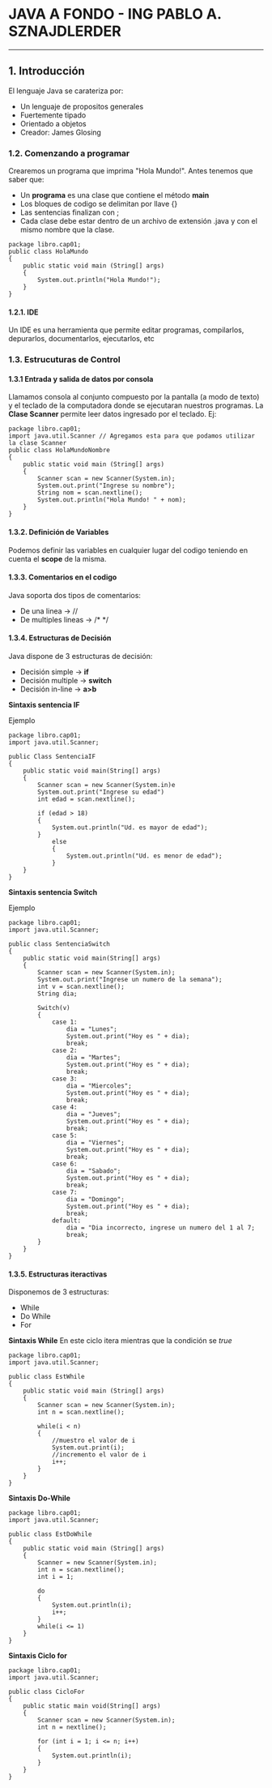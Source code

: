 # JAVA A FONDO - ING PABLO A. SZNAJDLERDER
---
## 1. Introducción
El lenguaje Java se carateriza por:
- Un lenguaje de propositos generales 
- Fuertemente tipado
- Orientado a objetos
- Creador: James Glosing

### 1.2. Comenzando a programar 
Crearemos un programa que imprima "Hola Mundo!". Antes tenemos que saber que:
- Un **programa** es una clase que contiene el método **main**
- Los bloques de codigo se delimitan por llave {}
- Las sentencias finalizan con ;
- Cada clase debe estar dentro de un archivo de extensión .java y con el mismo nombre que la clase.
~~~
package libro.cap01;
public class HolaMundo
{
    public static void main (String[] args)
    {
        System.out.println("Hola Mundo!");
    }
}
~~~
#### 1.2.1. IDE
Un IDE es una herramienta que permite editar programas, compilarlos, depurarlos, documentarlos, ejecutarlos, etc
### 1.3. Estrucuturas de Control
#### 1.3.1 Entrada y salida de datos por consola 
Llamamos consola al conjunto compuesto por la pantalla (a modo de texto) y el teclado de la computadora donde se ejecutaran nuestros programas.
La **Clase Scanner** permite leer datos ingresado por el teclado. Ej:
~~~
package libro.cap01;
import java.util.Scanner // Agregamos esta para que podamos utilizar la clase Scanner
public class HolaMundoNombre
{
    public static void main (String[] args)
    {
        Scanner scan = new Scanner(System.in);
        System.out.print("Ingrese su nombre");
        String nom = scan.nextline();
        System.out.println("Hola Mundo! " + nom);
    }
}
~~~
#### 1.3.2. Definición de Variables
Podemos definir las variables en cualquier lugar del codigo teniendo en cuenta el **scope** de la misma.
#### 1.3.3. Comentarios en el codigo
Java soporta dos tipos de comentarios:
- De una linea -> //
- De multiples lineas -> /* */
#### 1.3.4. Estructuras de Decisión
Java dispone de 3 estructuras de decisión:
- Decisión simple -> **if**
- Decisión multiple -> **switch**
- Decisión in-line -> **a>b**

**Sintaxis sentencia IF**

Ejemplo
~~~
package libro.cap01;
import java.util.Scanner;

public Class SentenciaIF
{
    public static void main(String[] args)
    {
        Scanner scan = new Scanner(System.in)e
        System.out.print("Ingrese su edad")
        int edad = scan.nextline();

        if (edad > 18)
        {
            System.out.println("Ud. es mayor de edad");
        }
            else
            {
                System.out.println("Ud. es menor de edad");
            }
    }
}
~~~

**Sintaxis sentencia Switch**

Ejemplo
~~~
package libro.cap01;
import java.util.Scanner;

public class SentenciaSwitch
{
    public static void main(String[] args)
    {
        Scanner scan = new Scanner(System.in);
        System.out.print("Ingrese un numero de la semana");
        int v = scan.nextline();
        String dia;

        Switch(v)
        {
            case 1:
                dia = "Lunes";
                System.out.print("Hoy es " + dia);
                break;
            case 2:
                dia = "Martes";
                System.out.print("Hoy es " + dia);
                break;
            case 3:
                dia = "Miercoles";
                System.out.print("Hoy es " + dia);
                break;
            case 4:
                dia = "Jueves";
                System.out.print("Hoy es " + dia);
                break;
            case 5:
                dia = "Viernes";
                System.out.print("Hoy es " + dia);
                break;
            case 6:
                dia = "Sabado";
                System.out.print("Hoy es " + dia);
                break;
            case 7:
                dia = "Domingo";
                System.out.print("Hoy es " + dia);
                break;
            default:
                dia = "Dia incorrecto, ingrese un numero del 1 al 7;
                break;
        }
    }
}
~~~
#### 1.3.5. Estructuras iteractivas 
Disponemos de 3 estructuras: 
- While
- Do While 
- For

**Sintaxis While** 
En este ciclo itera mientras que la condición se *true*
~~~
package libro.cap01;
import java.util.Scanner;

public class EstWhile
{
    public static void main (String[] args)
    {
        Scanner scan = new Scanner(System.in);
        int n = scan.nextline();

        while(i < n)
        {
            //muestro el valor de i
            System.out.print(i);
            //incremento el valor de i
            i++;
        }
    }
}
~~~

**Sintaxis Do-While**
~~~
package libro.cap01;
import java.util.Scanner;

public class EstDoWhile
{
    public static void main (String[] args)
    {
        Scanner = new Scanner(System.in);
        int n = scan.nextline();
        int i = 1;

        do
        {
            System.out.println(i);
            i++;
        }
        while(i <= 1)
    }
}
~~~

**Sintaxis Ciclo for**
~~~
package libro.cap01;
import java.util.Scanner;

public class CicloFor
{
    public static main void(String[] args)
    {
        Scanner scan = new Scanner(System.in);
        int n = nextline();

        for (int i = 1; i <= n; i++)
        {
            System.out.println(i);
        }
    }
}
~~~
